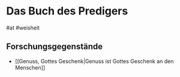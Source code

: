 # Das Buch des Predigers

#at #weisheit

## Forschungsgegenstände

- [[Genuss, Gottes Geschenk|Genuss ist Gottes Geschenk an den Menschen]]